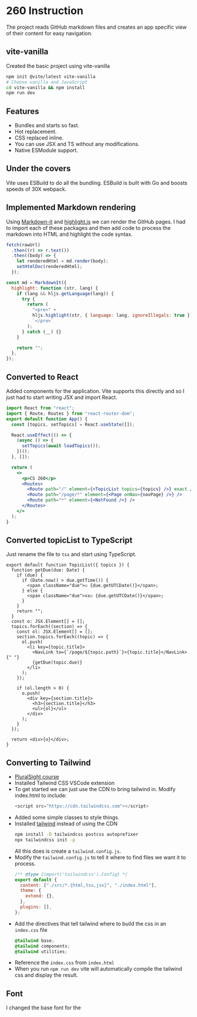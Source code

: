 # 260 Instruction

The project reads GitHub markdown files and creates an app specific view of their content for easy navigation.

## vite-vanilla

Created the basic project using vite-vanilla

```sh
npm init @vite/latest vite-vanilla
# Choose vanilla and JavaScript
cd vite-vanilla && npm install
npm run dev
```

## Features

- Bundles and starts so fast.
- Hot replacement.
- CSS replaced inline.
- You can use JSX and TS without any modifications.
- Native ESModule support.

## Under the covers

Vite uses ESBuild to do all the bundling. ESBuild is built with Go and boosts speeds of 30X webpack.

## Implemented Markdown rendering

Using [Markdown-it](https://github.com/markdown-it/markdown-it) and [highlight.js](https://highlightjs.org/) we can render the GitHub pages. I had to import each of these packages and then add code to process the markdown into HTML and highlight the code syntax.

```js
fetch(rawUrl)
  .then((r) => r.text())
  .then((body) => {
    let renderedHtml = md.render(body);
    setHtmlDoc(renderedHtml);
  });

const md = MarkdownIt({
  highlight: function (str, lang) {
    if (lang && hljs.getLanguage(lang)) {
      try {
        return (
          "<pre>" +
          hljs.highlight(str, { language: lang, ignoreIllegals: true }).value +
          `</pre>`
        );
      } catch (__) {}
    }

    return "";
  },
});
```

## Converted to React

Added components for the application. Vite supports this directly and so I just had to start writing JSX and import React.

```jsx
import React from "react";
import { Route, Routes } from "react-router-dom";
export default function App() {
  const [topics, setTopics] = React.useState([]);

  React.useEffect(() => {
    (async () => {
      setTopics(await loadTopics());
    })();
  }, []);

  return (
    <>
      <p>CS 260</p>
      <Routes>
        <Route path="/" element={<TopicList topics={topics} />} exact />
        <Route path="/page/*" element={<Page onNav={navPage} />} />
        <Route path="*" element={<NotFound />} />
      </Routes>
    </>
  );
}
```

## Converted topicList to TypeScript

Just rename the file to `tsx` and start using TypeScript.

```tsx
export default function TopicList({ topics }) {
  function getDue(due: Date) {
    if (due) {
      if (Date.now() > due.getTime()) {
        <span className="due">☑ {due.getUTCDate()}</span>;
      } else {
        <span className="due">xx☑ {due.getUTCDate()}</span>;
      }
    }
    return "";
  }
  const o: JSX.Element[] = [];
  topics.forEach((section) => {
    const ol: JSX.Element[] = [];
    section.topics.forEach((topic) => {
      ol.push(
        <li key={topic.title}>
          <NavLink to={`/page/${topic.path}`}>{topic.title}</NavLink>{" "}
          {getDue(topic.due)}
        </li>
      );
    });

    if (ol.length > 0) {
      o.push(
        <div key={section.title}>
          <h3>{section.title}</h3>
          <ul>{ol}</ul>
        </div>
      );
    }
  });

  return <div>{o}</div>;
}
```

## Converting to Tailwind

- [PluralSight course](https://app.pluralsight.com/library/courses/tailwind-css-3-fundamentals/table-of-contents)
- Installed Tailwind CSS VSCode extension
- To get started we can just use the CDN to bring tailwind in. Modify index.html to include:
  ```js
  <script src="https://cdn.tailwindcss.com"></script>
  ```
- Added some simple classes to style things.
- Installed [tailwind](https://tailwindcss.com/docs/guides/vite) instead of using the CDN
  ```sh
  npm install -D tailwindcss postcss autoprefixer
  npx tailwindcss init -p
  ```
  All this does is create a `tailwind.config.js`.
- Modify the `tailwind.config.js` to tell it where to find files we want it to process.
  ```js
  /** @type {import('tailwindcss').Config} */
  export default {
    content: ["./src/*.{html,tsx,jsx}", "./index.html"],
    theme: {
      extend: {},
    },
    plugins: [],
  };
  ```
- Add the directives that tell tailwind where to build the css in an `index.css` file
  ```css
  @tailwind base;
  @tailwind components;
  @tailwind utilities;
  ```
- Reference the `index.css` from `index.html`
- When you run `npm run dev` vite will automatically compile the tailwind css and display the result.

## Font

I changed the base font for the
